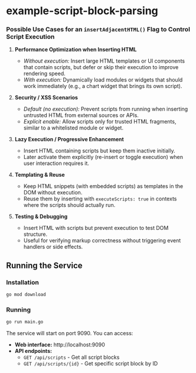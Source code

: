 # example-script-block-parsing


### Possible Use Cases for an `insertAdjacentHTML()` Flag to Control Script Execution

1. **Performance Optimization when Inserting HTML**
   - *Without execution:* Insert large HTML templates or UI components that contain scripts, but defer or skip their execution to improve rendering speed.
   - *With execution:* Dynamically load modules or widgets that should work immediately (e.g., a chart widget that brings its own script).

2. **Security / XSS Scenarios**
   - *Default (no execution):* Prevent scripts from running when inserting untrusted HTML from external sources or APIs.
   - *Explicit enable:* Allow scripts only for trusted HTML fragments, similar to a whitelisted module or widget.

3. **Lazy Execution / Progressive Enhancement**
   - Insert HTML containing scripts but keep them inactive initially.
   - Later activate them explicitly (re-insert or toggle execution) when user interaction requires it.

4. **Templating & Reuse**
   - Keep HTML snippets (with embedded scripts) as templates in the DOM without execution.
   - Reuse them by inserting with `executeScripts: true` in contexts where the scripts should actually run.

5. **Testing & Debugging**
   - Insert HTML with scripts but prevent execution to test DOM structure.
   - Useful for verifying markup correctness without triggering event handlers or side effects.

## Running the Service

### Installation
```bash
go mod download
```

### Running
```bash
go run main.go
```

The service will start on port 9090. You can access:
- **Web interface:** http://localhost:9090
- **API endpoints:**
  - `GET /api/scripts` - Get all script blocks
  - `GET /api/scripts/{id}` - Get specific script block by ID

